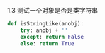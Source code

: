 1.3 测试一个对象是否是类字符串  
```Python  
def isStringLike(anobj):
    try: anobj + ''
    except: return False
    else: return True
```  

